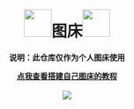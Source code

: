 <h1 align='center'><img src="https://cdn.staticaly.com/gh/Pitayafruits/myPicRep@main/image/202211091636876.gif" width="50">图床<img src="https://cdn.staticaly.com/gh/Pitayafruits/myPicRep@main/image/202211091636876.gif" width="50"></h1>

<p align="center"><b>说明：此仓库仅作为个人图床使用</b></p>

<div align='center'><a href="https://www.pitayafruit.club/archives/picbed"><b>点我查看搭建自己图床的教程</b></a></div>

</br>

<div align='center'><image src="https://github.com/Pitayafruits/myPicRep/blob/main/image/202211091639964.jpg" align='center'></image></div>
